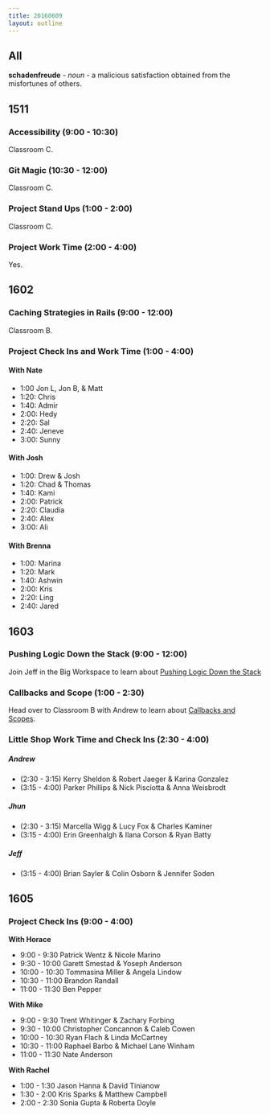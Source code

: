 ```yaml
---
title: 20160609
layout: outline
---
```


## All

**schadenfreude** - _noun_ - a malicious satisfaction obtained from the
misfortunes of others.


## 1511

### Accessibility (9:00 - 10:30)

Classroom C.

### Git Magic (10:30 - 12:00)

Classroom C.

### Project Stand Ups (1:00 - 2:00)

Classroom C.

### Project Work Time (2:00 - 4:00)

Yes.


## 1602

### Caching Strategies in Rails (9:00 - 12:00)

Classroom B.

### Project Check Ins and Work Time (1:00 - 4:00)

#### With Nate
  - 1:00 Jon L, Jon B, & Matt
  - 1:20: Chris
  - 1:40: Admir
  - 2:00: Hedy  
  - 2:20: Sal
  - 2:40: Jeneve
  - 3:00: Sunny

#### With Josh
  - 1:00: Drew & Josh
  - 1:20: Chad & Thomas
  - 1:40: Kami
  - 2:00: Patrick
  - 2:20: Claudia
  - 2:40: Alex
  - 3:00: Ali

#### With Brenna
  - 1:00: Marina
  - 1:20: Mark
  - 1:40: Ashwin 
  - 2:00: Kris
  - 2:20: Ling
  - 2:40: Jared


## 1603

### Pushing Logic Down the Stack (9:00 - 12:00)

Join Jeff in the Big Workspace to learn about [Pushing Logic Down the Stack](https://github.com/turingschool/lesson_plans/blob/master/ruby_02-web_applications_with_ruby/pushing_logic_down_the_stack.markdown)

### Callbacks and Scope (1:00 - 2:30)

Head over to Classroom B with Andrew to learn about [Callbacks and Scopes](https://github.com/turingschool-examples/turing-scholarbot).

### Little Shop Work Time and Check Ins (2:30 - 4:00)

##### Andrew

  * (2:30 - 3:15) Kerry Sheldon & Robert Jaeger & Karina Gonzalez
  * (3:15 - 4:00) Parker Phillips & Nick Pisciotta & Anna Weisbrodt

##### Jhun

  * (2:30 - 3:15) Marcella Wigg & Lucy Fox & Charles Kaminer
  * (3:15 - 4:00) Erin Greenhalgh & Ilana Corson & Ryan Batty

##### Jeff

  * (3:15 - 4:00) Brian Sayler & Colin Osborn & Jennifer Soden


## 1605

### Project Check Ins (9:00 - 4:00)

**With Horace**

* 9:00  - 9:30  Patrick Wentz & Nicole Marino
* 9:30  - 10:00 Garett Smestad & Yoseph Anderson
* 10:00 - 10:30 Tommasina Miller & Angela Lindow
* 10:30 - 11:00 Brandon Randall
* 11:00 - 11:30 Ben Pepper

**With Mike**

* 9:00  - 9:30  Trent Whitinger & Zachary Forbing
* 9:30  - 10:00 Christopher Concannon & Caleb Cowen
* 10:00 - 10:30 Ryan Flach & Linda McCartney
* 10:30 - 11:00 Raphael Barbo & Michael Lane Winham
* 11:00 - 11:30 Nate Anderson

**With Rachel**

* 1:00 - 1:30 Jason Hanna & David Tinianow
* 1:30 - 2:00 Kris Sparks & Matthew Campbell
* 2:00 - 2:30 Sonia Gupta & Roberta Doyle
